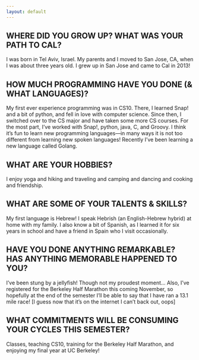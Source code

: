 ```yaml
---
layout: default
---
```


## WHERE DID YOU GROW UP? WHAT WAS YOUR PATH TO CAL?

I was born in Tel Aviv, Israel. My parents and I moved to San
Jose, CA, when I was about three years old. I grew up in San
Jose and came to Cal in 2013!

## HOW MUCH PROGRAMMING HAVE YOU DONE (& WHAT LANGUAGES)?

My first ever experience programming was in CS10. There, I
learned Snap! and a bit of python, and fell in love with computer
science. Since then, I switched over to the CS major and have
taken some more CS courses. For the most part, I’ve worked with
Snap!, python, java, C, and Groovy. I think it’s fun to learn
new programming languages—in many ways it is not too different
from learning new spoken languages! Recently I’ve been learning
a new language called Golang.

## WHAT ARE YOUR HOBBIES?

I enjoy yoga and hiking and traveling and camping and dancing
and cooking and friendship.

## WHAT ARE SOME OF YOUR TALENTS & SKILLS?

My first language is Hebrew! I speak Hebrish (an English-Hebrew hybrid)
at home with my family. I also know a bit of Spanish, as I learned
it for six years in school and have a friend in Spain who I
visit occasionally.

## HAVE YOU DONE ANYTHING REMARKABLE? HAS ANYTHING MEMORABLE HAPPENED TO YOU?

I’ve been stung by a jellyfish! Though not my proudest moment… Also,
I’ve registered for the Berkeley Half Marathon this coming November,
so hopefully at the end of the semester I’ll be able to say that I
have ran a 13.1 mile race! [I guess now that it’s on the internet I
can’t back out, oops]

## WHAT COMMITMENTS WILL BE CONSUMING YOUR CYCLES THIS SEMESTER?

Classes, teaching CS10, training for the Berkeley Half Marathon, and
enjoying my final year at UC Berkeley!
